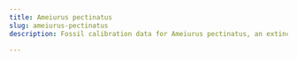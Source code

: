 ```yaml
---
title: Ameiurus pectinatus
slug: ameiurus-pectinatus
description: Fossil calibration data for Ameiurus pectinatus, an extinct species of fish. Includes taxonomy authority and locality references, and cross-references to living taxa.

---
```

